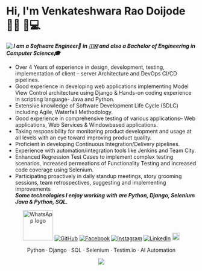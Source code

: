 # Hi, I'm Venkateshwara Rao Doijode 👋🏾 🏾‍💻

<img align="left" src="https://github.com/venkywarriors/venkywarriors/blob/master/output_Ae34Kd.gif"></a>

***I am a Software Engineer:briefcase: in :india: and also a Bachelor of Engineering in Computer Science:mortar_board:***
- Over 4 Years of experience in design, development, testing, implementation of client – server Architecture and
DevOps CI/CD pipelines.
- Good experience in developing web applications implementing Model View Control architecture using Django &
Hands-on coding experience in scripting language- Java and Python.
- Extensive knowledge of Software Development Life Cycle (SDLC) including Agile, Waterfall Methodology.
- Good experience in comprehensive testing of various applications– Web applications, Web Services & Windowbased applications.
- Taking responsibility for monitoring product development and usage at all levels with an eye toward improving
product quality.
- Proficient in developing Continuous Integration/Delivery pipelines.
- Experience with automation/integration tools like Jenkins and Team City.
- Enhanced Regression Test Cases to implement complex testing scenarios, increased permeations of Functionality
Testing and increased code coverage using Selenium.
- Participating proactively in daily standup meetings, story grooming sessions, team retrospectives, suggesting and
implementing improvements <br>
***Some technologies I enjoy working with are Python, Django, Selenium Java & Python, SQL.***
<p align="center">
	<a title="WhatsApp" href="https://commons.wikimedia.org/wiki/File:WhatsApp_logo.svg"><img width="80" alt="WhatsApp logo" src="https://upload.wikimedia.org/wikipedia/commons/thumb/f/f7/WhatsApp_logo.svg/128px-WhatsApp_logo.svg.png"></a>
	<a title="github" href="https://github.com/venkywarriors"><img src="https://img.shields.io/github/followers/venkywarriors.svg?label=GitHub&style=social" alt="GitHub"></a>
	<a title="facebook" href="https://www.facebook.com/619venky"><img src="https://img.shields.io/badge/Facebook-blue?style=flat&logo=facebook" alt="Facebook"></a> 
	<a title="Instagram" href="https://www.instagram.com/venkateshwara_rao/"><img src="https://img.shields.io/badge/Instagram-lightpink?style=flat&logo=Instagram" alt="Instagram"></a>
	<a title="linkedin" href="https://in.linkedin.com/in/venkateshwara-doijode"><img src="https://img.shields.io/badge/LinkedIn--_.svg?style=social&logo=linkedin" alt="LinkedIn"></a>
	<a title="Telegram Messenger" href="https://commons.wikimedia.org/wiki/File:Telegram_logo.svg"><img width="20" src="https://upload.wikimedia.org/wikipedia/commons/thumb/8/82/Telegram_logo.svg/512px-Telegram_logo.svg.png"></a>
<br/>
</p>

<p align="center">
	Python · Django · SQL · Selenium · Testim.io · AI Automation
</p>

<p align="center">
	<img src="https://github-readme-stats.vercel.app/api/?username=venkywarriors&show_icons=true&title_color=3380C4&icon_color=3380C4&text_color=edf2f7&bg_color=151515"></img>
</p>

